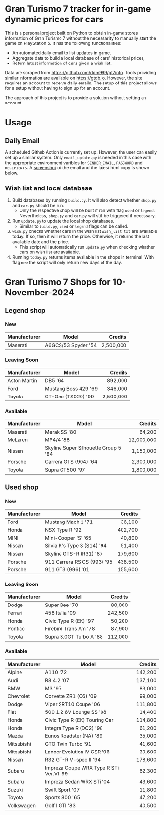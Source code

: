 # Gran Turismo 7 tracker for in-game dynamic prices for cars

This is a personal project built on Python to obtain in-game stores information of Gran Turismo 7 without the necessarity to manually start the game on PlayStation 5. It has the following functionalities:

- An automated daily email to list updates in game.
- Aggregate data to build a local database of cars' historical prices,
- Return latest information of cars given a wish list.

Data are scraped from https://github.com/ddm999/gt7info. Tools providing similar information are available on https://gtdb.io. However, the site requires an account to receive daily emails. The setup of this project allows for a setup without having to sign up for an account.

The approach of this project is to provide a solution without setting an account.

# Usage

## Daily Email

A scheduled Github Action is currently set up. However, the user can easily set up a similar system. Only `email_update.py` is needed in this case with the appropriate environment varibles for `SENDER_EMAIL`, `PASSWORD` and `RECIPIENTS`. A [screenshot](https://raw.githubusercontent.com/marcohoucheng/Gran-Turismo-7-Price-Tracker/main/data/email_screenshot.png) of the email and the latest html copy is shown below.

## Wish list and local database

1. Build databases by running `build.py`. It will also detect whether `shop.py` and `car.py` should be run.
    - Only the respective shop will be built if ran with flag `used` or `legend`. Nevertheless, `shop.py` and `car.py` will still be triggered if necessary.
2. Run `update.py` to update the local shop databases.
    - Similar to `build.py`, `used` or `legend` flags can be called.
3. `wish.py` checks whether cars in the wish list `wish_list.txt` are available today. If so, then it will return the price. Otherwise, it returns the last available date and the price.
    - This script will automatically run `update.py` when checking whather cars on wish list are available.
4. Running `today.py` returns items available in the shops in terminal. With flag `new` the script will only return new days of the day.


# Gran Turismo 7 Shops for 10-November-2024



## Legend shop

### New
 | Manufacturer | Model | Credits |
 | --- | --- | --: |
|Maserati|A6GCS/53 Spyder '54|2,500,000|

### Leaving Soon
 | Manufacturer | Model | Credits |
 | --- | --- | --: |
|Aston Martin|DB5 '64|892,000|
|Ford|Mustang Boss 429 '69|346,000|
|Toyota|GT-One (TS020) '99|2,500,000|

### Available
 | Manufacturer | Model | Credits |
 | --- | --- | --: |
|Maserati|Merak SS '80|64,200|
|McLaren|MP4/4 '88|12,000,000|
|Nissan|Skyline Super Silhouette Group 5 '84|1,150,000|
|Porsche|Carrera GTS (904) '64|2,300,000|
|Toyota|Supra GT500 '97|1,800,000|


## Used shop

### New
 | Manufacturer | Model | Credits |
 | --- | --- | --: |
|Ford|Mustang Mach 1 '71|36,100|
|Honda|NSX Type R '92|402,700|
|MINI|Mini-Cooper 'S' '65|40,800|
|Nissan|Silvia K's Type S (S14) '94|51,400|
|Nissan|Skyline GTS-R (R31) '87|179,600|
|Porsche|911 Carrera RS CS (993) '95|438,500|
|Porsche|911 GT3 (996) '01|155,600|

### Leaving Soon
 | Manufacturer | Model | Credits |
 | --- | --- | --: |
|Dodge|Super Bee '70|80,000|
|Ferrari|458 Italia '09|242,500|
|Honda|Civic Type R (EK) '97|50,200|
|Pontiac|Firebird Trans Am '78|87,900|
|Toyota|Supra 3.0GT Turbo A '88|112,000|

### Available
 | Manufacturer | Model | Credits |
 | --- | --- | --: |
|Alpine|A110 '72|142,200|
|Audi|R8 4.2 '07|137,100|
|BMW|M3 '97|83,000|
|Chevrolet|Corvette ZR1 (C6) '09|99,000|
|Dodge|Viper SRT10 Coupe '06|111,800|
|Fiat|500 1.2 8V Lounge SS '08|14,400|
|Honda|Civic Type R (EK) Touring Car|114,800|
|Honda|Integra Type R (DC2) '98|61,200|
|Mazda|Eunos Roadster (NA) '89|35,000|
|Mitsubishi|GTO Twin Turbo '91|41,600|
|Mitsubishi|Lancer Evolution IV GSR '96|39,600|
|Nissan|R32 GT-R V-spec II '94|178,600|
|Subaru|Impreza Coupe WRX Type R STi Ver.VI '99|62,300|
|Subaru|Impreza Sedan WRX STi '04|43,600|
|Suzuki|Swift Sport '07|11,800|
|Toyota|Sports 800 '65|47,200|
|Volkswagen|Golf I GTI '83|40,500|
